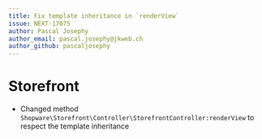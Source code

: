 ```yaml
---
title: Fix template inheritance in `renderView`
issue: NEXT-17075
author: Pascal Josephy
author_email: pascal.josephy@jkweb.ch
author_github: pascaljosephy
---
```

# Storefront
* Changed method `Shopware\Storefront\Controller\StorefrontController:renderView` to respect the template inheritance 
